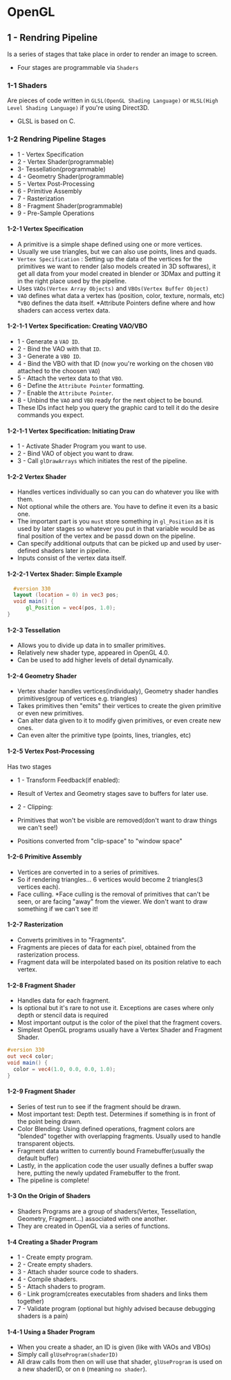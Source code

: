 # OpenGL

## 1 - Rendring Pipeline
Is a series of stages that take place in order to render an image to screen.

* Four stages are programmable via `Shaders`

### 1-1 Shaders
Are pieces of code written in `GLSL(OpenGL Shading Language)` or `HLSL(High Level Shading Language)` if you're using Direct3D.

* GLSL is based on C.

### 1-2 Rendring Pipeline Stages
* 1 - Vertex Specification
* 2 - Vertex Shader(programmable)
* 3- Tessellation(programmable)
* 4 - Geometry Shader(programmable)
* 5 - Vertex Post-Processing
* 6 - Primitive Assembly
* 7 - Rasterization
* 8 - Fragment Shader(programmable)
* 9 - Pre-Sample Operations

#### 1-2-1 Vertex Specification

* A primitive is a simple shape defined using one or more vertices.
* Usually we use triangles, but we can also use points, lines and quads.
* `Vertex Specification` : Setting up the data of the vertices for the primitives we want to render (also models created in 3D softwares), it get all data from your model created in blender or 3DMax and putting it in the right place used by the pipeline.
* Uses `VAOs(Vertex Array Objects)` and `VBOs(Vertex Buffer Object)`
* `VAO` defines what data a vertex has (position, color, texture, normals, etc)
*`VBO` defines the data itself.
*Attribute Pointers define where and how shaders can access vertex data.

#### 1-2-1-1 Vertex Specification: Creating VAO/VBO
* 1 - Generate a `VAO ID`.
* 2 - Bind the VAO with that `ID`.
* 3 - Generate a `VBO ID`.
* 4 - Bind the VBO with that ID (now you're working on the chosen `VBO` attached to the choosen `VAO`)
* 5 - Attach the vertex data to that `VBO`.
* 6 - Define the `Attribute Pointer` formatting.
* 7 - Enable the `Attribute Pointer`.
* 8 - Unbind the `VAO` and `VBO` ready for the next object to be bound.
* These IDs infact help you query the graphic card to tell it do the desire commands you expect.

 #### 1-2-1-1 Vertex Specification: Initiating Draw
 * 1 - Activate Shader Program you want to use.
 * 2 - Bind VAO of object you want to draw.
 * 3 - Call `glDrawArrays` which initiates the rest of the pipeline.

 #### 1-2-2 Vertex Shader
 * Handles vertices individually so can you can do whatever you like with them.
 * Not optional while the others are. You have to define it even its a basic one.
 * The important part is you `must` store something in `gl_Position` as it is used by later stages so whatever you put in that variable would be as final position of the vertex and be passd down on the pipeline.
 * Can specify additional outputs that can be picked up and used by user-defined shaders later in pipeline.
 * Inputs consist of the vertex data itself.

#### 1-2-2-1 Vertex Shader: Simple Example
```glsl
  #version 330
  layout (location = 0) in vec3 pos;
  void main() {
      gl_Position = vec4(pos, 1.0);
}
```

#### 1-2-3 Tessellation
* Allows you to divide up data in to smaller primitives.
* Relatively new shader type, appeared in OpenGL 4.0.
* Can be used to add higher levels of detail dynamically.

#### 1-2-4 Geometry Shader
* Vertex shader handles vertices(individualy), Geometry shader handles primitives(group of vertices e.g. triangles)
* Takes primitives then "emits" their vertices to create the given primitive or even new primitives.
* Can alter data given to it to modify given primitives, or even create new ones.
* Can even alter the primitive type (points, lines, triangles, etc)

#### 1-2-5 Vertex Post-Processing
Has two stages
* 1 - Transform Feedback(if enabled):
* Result of Vertex and Geometry stages save to buffers for later use.

* 2 - Clipping:
* Primitives that won't be visible are removed(don't want to draw things we can't see!)
* Positions converted from "clip-space" to "window space"

#### 1-2-6 Primitive Assembly
* Vertices are converted in to a series of primitives.
* So if rendering triangles... 6 vertices would become 2 triangles(3 vertices each).
* Face culling.
*Face culling is the removal of primitives that can't be seen, or are facing "away" from the viewer. We don't want to draw something if we can't see it!

#### 1-2-7 Rasterization
* Converts primitives in to "Fragments".
* Fragments are pieces of data for each pixel, obtained from the rasterization process.
* Fragment data will be interpolated based on its position relative to each vertex.

#### 1-2-8 Fragment Shader
* Handles data for each fragment.
* Is optional but it's rare to not use it. Exceptions are cases where only depth or stencil data is required
* Most important output is the color of the pixel that the fragment covers.
* Simplest OpenGL programs usually have a Vertex Shader and Fragment Shader.
```glsl
#version 330
out vec4 color;
void main() {
  color = vec4(1.0, 0.0, 0.0, 1.0);
}
```

#### 1-2-9 Fragment Shader
* Series of test run to see if the fragment should be drawn.
* Most important test: Depth test. Determines if something is in front of the point being drawn.
* Color Blending: Using defined operations, fragment colors are "blended" together with overlapping fragments. Usually used to handle transparent objects.
* Fragment data written to currently bound Framebuffer(usually the default buffer)
* Lastly, in the application code the user usually defines a buffer swap here, putting the newly updated Framebuffer to the front.
* The pipeline is complete!

#### 1-3 On the Origin of Shaders
* Shaders Programs are a group of shaders(Vertex, Tessellation, Geometry, Fragment...) associated with one another.
* They are created in OpenGL via a series of functions.

#### 1-4 Creating a Shader Program
* 1 - Create empty program.
* 2 - Create empty shaders.
* 3 - Attach shader source code to shaders.
* 4 - Compile shaders.
* 5 - Attach shaders to program.
* 6 - Link program(creates executables from shaders and links them together)
* 7 - Validate program (optional but highly advised because debugging shaders is a pain)

#### 1-4-1 Using a Shader Program
* When you create a shader, an ID is given (like with VAOs and VBOs)
* Simply call `glUseProgram(shaderID)`
* All draw calls from then on will use that shader, `glUseProgram` is used on a new shaderID, or on `0` (meaning `no shader`).